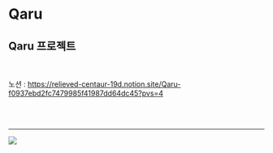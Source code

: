 # Qaru
<h2>Qaru 프로젝트</h2>

<br><br>
노션 : https://relieved-centaur-19d.notion.site/Qaru-f0937ebd2fc7479985f41987dd64dc45?pvs=4

<br><br>
<hr>



<div>
  <img src="https://github.com/AiRn33/Qaru/assets/106871053/0ed41143-49e2-4970-99b8-776c978cee66">
</div>

